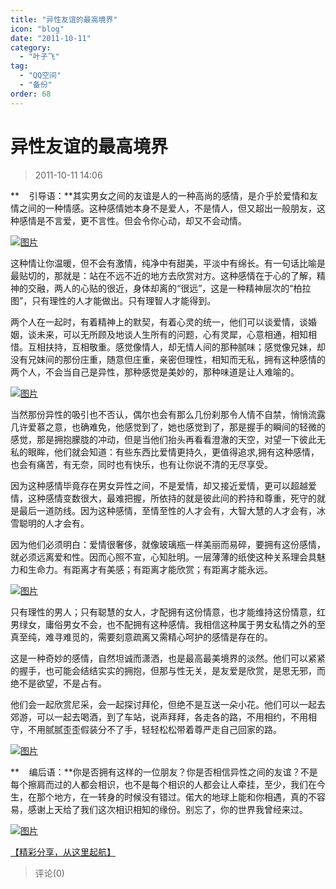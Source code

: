 ```yaml
---
title: "异性友谊的最高境界"
icon: "blog"
date: "2011-10-11"
category:
  - "叶子飞"
tag:
  - "QQ空间"
  - "备份"
order: 68
---
```

# 异性友谊的最高境界

> 2011-10-11 14:06

**    引导语：**其实男女之间的友谊是人的一种高尚的感情，是介乎於爱情和友情之间的一种情感。这种感情她本身不是爱人，不是情人，但又超出一般朋友，这种感情是不言爱，更不言性。但会令你心动，却又不会动情。

[![图片](https://pan.4a1801.life:11443/d/public/Qzone_wyf/Blogs/images/B1276ED7.webp)](https://pan.4a1801.life:11443/d/public/Qzone_wyf/Blogs/images/B1276ED7.webp)

这种情让你温暖，但不会有激情，纯净中有甜美，平淡中有绵长。有一句话比喻是最贴切的，那就是：站在不远不近的地方去欣赏对方。这种感情在于心的了解，精神的交融，两人的心贴的很近，身体却离的“很远”，这是一种精神层次的“柏拉图”，只有理性的人才能做出。只有理智人才能得到。

两个人在一起时，有着精神上的默契，有着心灵的统一，他们可以谈爱情，谈婚姻，谈未来，可以无所顾及地谈人生所有的问题，心有灵犀，心意相通，相知相惜。互相扶持，互相敬重。感觉像情人，却无情人间的那种腻味；感觉像兄妹，却没有兄妹间的那份庄重，随意但庄重，亲密但理性，相知而无私，拥有这种感情的两个人，不会当自己是异性，那种感觉是美妙的，那种味道是让人难喻的。

[![图片](https://pan.4a1801.life:11443/d/public/Qzone_wyf/Blogs/images/457EA2E6.webp)](https://pan.4a1801.life:11443/d/public/Qzone_wyf/Blogs/images/457EA2E6.webp)

当然那份异性的吸引也不否认，偶尔也会有那么几份刹那令人情不自禁，悄悄流露几许爱慕之意，也确难免，他感觉到了，她也感觉到了，那是握手的瞬间的轻微的感觉，那是拥抱朦胧的冲动，但是当他们抬头再看看澄澈的天空，对望一下彼此无私的眼眸，他们就会知道：有些东西比爱情更持久，更值得追求,拥有这种感情，也会有痛苦，有无奈，同时也有快乐，也有让你说不清的无尽享受。

因为这种感情毕竟存在男女异性之间，不是爱情，却又接近爱情，更可以超越爱情，这种感情变数很大，最难把握，所依持的就是彼此间的矜持和尊重，死守的就是最后一道防线。因为这种感情，至情至性的人才会有，大智大慧的人才会有，冰雪聪明的人才会有。

因为他们必须明白：爱情很奢侈，就像玻璃瓶一样美丽而易碎，要拥有这份感情，就必须远离爱和性。因而心照不宣，心知肚明。一层薄薄的纸使这种关系理会具魅力和生命力。有距离才有美感；有距离才能欣赏；有距离才能永远。

[![图片](https://pan.4a1801.life:11443/d/public/Qzone_wyf/Blogs/images/5ED3F521.webp)](https://pan.4a1801.life:11443/d/public/Qzone_wyf/Blogs/images/5ED3F521.webp)

只有理性的男人；只有聪慧的女人，才配拥有这份情意，也才能维持这份情意，红男绿女，庸俗男女不会，也不配拥有这种感情。我相信这种属于男女私情之外的至真至纯，难寻难觅的，需要刻意疏离又需精心呵护的感情是存在的。

这是一种奇妙的感情，自然坦诚而潇洒，也是最高最美境界的淡然。他们可以紧紧的握手，也可能会结结实实的拥抱，但那与性无关，是友爱是欣赏，是思无邪，而绝不是欲望，不是占有。

他们会一起欣赏尼采，会一起探讨拜伦，但绝不是互送一朵小花。他们可以一起去郊游，可以一起去喝酒，到了车站，说声拜拜，各走各的路，不用相约，不用相守，不用腻腻歪歪假装分不了手，轻轻松松带着尊严走自己回家的路。

[![图片](https://pan.4a1801.life:11443/d/public/Qzone_wyf/Blogs/images/F1E2BE82.webp)](https://pan.4a1801.life:11443/d/public/Qzone_wyf/Blogs/images/F1E2BE82.webp)

**    编后语：**你是否拥有这样的一位朋友？你是否相信异性之间的友谊？不是每个擦肩而过的人都会相识，也不是每个相识的人都会让人牵挂，至少，我们在今生，在那个地方，在一转身的时候没有错过。偌大的地球上能和你相遇，真的不容易，感谢上天给了我们这次相识相知的缘份。别忘了，你的世界我曾经来过。

[](http://b70.photo.store.qq.com/http_imgload.cgi?/rurl4_b=0a99d2fa37e51d2c9a346c04564dcf198a9207037ca1c3901d1ce28027dce2abfd8d5fdf8528f3b2d57473b66d243ebdf9bcf09b112ec0dc0646a815637067f55c8bc6c18f4a3e67a966b0a4857dfc710cfa8d68&a=70&b=70)[](http://b70.photo.store.qq.com/http_imgload.cgi?/rurl4_b=0a99d2fa37e51d2c9a346c04564dcf198a9207037ca1c3901d1ce28027dce2abfd8d5fdf8528f3b2d57473b66d243ebdf9bcf09b112ec0dc0646a815637067f55c8bc6c18f4a3e67a966b0a4857dfc710cfa8d68&a=70&b=70)[](http://b70.photo.store.qq.com/http_imgload.cgi?/rurl4_b=0a99d2fa37e51d2c9a346c04564dcf198a9207037ca1c3901d1ce28027dce2abfd8d5fdf8528f3b2d57473b66d243ebdf9bcf09b112ec0dc0646a815637067f55c8bc6c18f4a3e67a966b0a4857dfc710cfa8d68&a=70&b=70)[](http://b70.photo.store.qq.com/http_imgload.cgi?/rurl4_b=0a99d2fa37e51d2c9a346c04564dcf198a9207037ca1c3901d1ce28027dce2abfd8d5fdf8528f3b2d57473b66d243ebdf9bcf09b112ec0dc0646a815637067f55c8bc6c18f4a3e67a966b0a4857dfc710cfa8d68&a=70&b=70)[](http://b70.photo.store.qq.com/http_imgload.cgi?/rurl4_b=0a99d2fa37e51d2c9a346c04564dcf198a9207037ca1c3901d1ce28027dce2abfd8d5fdf8528f3b2d57473b66d243ebdf9bcf09b112ec0dc0646a815637067f55c8bc6c18f4a3e67a966b0a4857dfc710cfa8d68&a=70&b=70)[](http://b70.photo.store.qq.com/http_imgload.cgi?/rurl4_b=0a99d2fa37e51d2c9a346c04564dcf198a9207037ca1c3901d1ce28027dce2abfd8d5fdf8528f3b2d57473b66d243ebdf9bcf09b112ec0dc0646a815637067f55c8bc6c18f4a3e67a966b0a4857dfc710cfa8d68&a=70&b=70)[](http://b70.photo.store.qq.com/http_imgload.cgi?/rurl4_b=0a99d2fa37e51d2c9a346c04564dcf198a9207037ca1c3901d1ce28027dce2abfd8d5fdf8528f3b2d57473b66d243ebdf9bcf09b112ec0dc0646a815637067f55c8bc6c18f4a3e67a966b0a4857dfc710cfa8d68&a=70&b=70)[](http://b70.photo.store.qq.com/http_imgload.cgi?/rurl4_b=0a99d2fa37e51d2c9a346c04564dcf198a9207037ca1c3901d1ce28027dce2abfd8d5fdf8528f3b2d57473b66d243ebdf9bcf09b112ec0dc0646a815637067f55c8bc6c18f4a3e67a966b0a4857dfc710cfa8d68&a=70&b=70)[](http://b70.photo.store.qq.com/http_imgload.cgi?/rurl4_b=0a99d2fa37e51d2c9a346c04564dcf198a9207037ca1c3901d1ce28027dce2abfd8d5fdf8528f3b2d57473b66d243ebdf9bcf09b112ec0dc0646a815637067f55c8bc6c18f4a3e67a966b0a4857dfc710cfa8d68&a=70&b=70)[](http://b70.photo.store.qq.com/http_imgload.cgi?/rurl4_b=0a99d2fa37e51d2c9a346c04564dcf198a9207037ca1c3901d1ce28027dce2abfd8d5fdf8528f3b2d57473b66d243ebdf9bcf09b112ec0dc0646a815637067f55c8bc6c18f4a3e67a966b0a4857dfc710cfa8d68&a=70&b=70)[![图片](https://pan.4a1801.life:11443/d/public/Qzone_wyf/Blogs/images/9374F703.gif)](https://pan.4a1801.life:11443/d/public/Qzone_wyf/Blogs/images/9374F703.gif)

[【精彩分享，从这里起航】  
](http://user.qzone.qq.com/158161928/share/1304950381)

> 评论(0)
